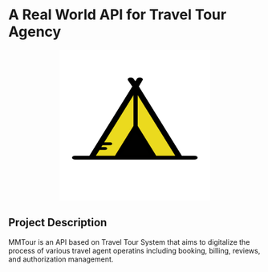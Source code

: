 # A Real World API for Travel Tour Agency

<p align="center">
  <img src="public/img/brand/icon.png" width="300"/>
</p>

## Project Description

MMTour is an API based on Travel Tour System that aims to digitalize the process of various travel agent operatins including booking, billing, reviews, and authorization management.